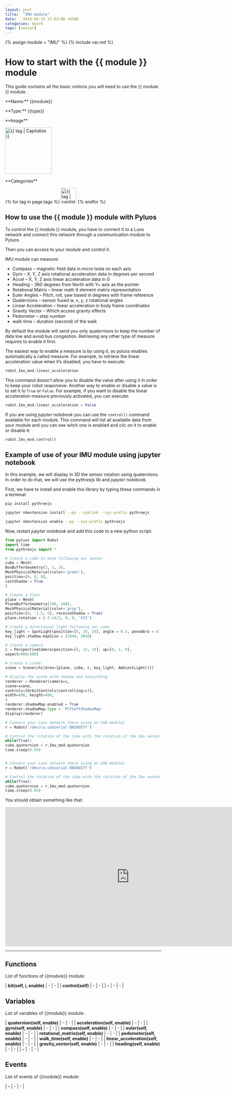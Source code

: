 ```yaml
---
layout: post
title:  "IMU module"
date:   2019-03-15 17:53:00 +0100
categories: board
tags: [sensor]
---
```

{% assign module = "IMU" %}
{% include var.md %}

# How to start with the {{ module }} module

This guide contains all the basic notions you will need to use the {{ module }} module.

<div class="sheet" markdown="1">
<p class="sheet-title" markdown="1">**Name:** {{module}}</p>
<p class="sheet-title" markdown="1">**Type:** {{type}}</p>
<p class="sheet-title" markdown="1">**Image**</p>
<p class="indent" markdown="1"><img height="150" src="/assets/img/{{ module | downcase }}-module.png" alt="{{ tag | Capitalize }}"></p>
<p class="sheet-title" markdown="1">**Categories**</p>
<p class="indent" markdown="1">
{% for tag in page.tags %}
  <a href="{{ "/" | absolute_url }}tags.html"><img height="50" src="/assets/img/sticker-{{ tag }}.png" alt="{{ tag | capitalize }}"></a>
{% endfor %}
</p>
</div>

## How to use the {{ module }} module with Pyluos
To control the {{ module }} module, you have to connect it to a Luos network and connect this network through a communication module to Pyluos.

Then you can access to your module and control it.

IMU module can measure:

* Compass – magnetic field data in micro tesla on each axis
* Gyro – X, Y, Z axis rotational acceleration data in degrees per second
* Accel – X, Y, Z axis linear acceleration data in G
* Heading – 360 degrees from North with Y+ axis as the pointer
* Rotational Matrix – linear math 9 element matrix representation
* Euler Angles – Pitch, roll, yaw based in degrees with frame reference
* Quaternions – sensor fused w, x, y, z rotational angles
* Linear Acceleration – linear acceleration in body frame coordinates
* Gravity Vector – Which access gravity effects
* Pedometer – step number
* walk time – duration (second) of the walk

By default the module will send you only quaternions to keep the number of data low and avoid bus congestion. Retrieving any other type of measure requires to enable it first.

The easiest way to enable a measure is by using it, as pyluos enables automatically a called measure. For example, to retrieve the linear acceleration value when it’s disabled, you have to execute:

```python
robot.Imu_mod.linear_acceleration
```

This command doesn’t allow you to disable the value after using it in order to keep your robot responsive. Another way to enable or disable a value is to set it to `True` or `False`. For example, if you want to disable the linear acceleration measure previously activated, you can execute:

```python
robot.Imu_mod.linear_acceleration = False
```

If you are using *jupyter notebook* you can use the `control()` command available for each module. This command will list all available data from your module and you can see witch one is enabled and clic on it to enable or disable it:

```python
robot.Imu_mod.control()
```

## Example of use of your IMU module using jupyter notebook

In this example, we will display in 3D the sensor rotation using quaternions. In order to do that, we will use the *pythreejs* lib and *jupyter notebook*.

First, we have to install and enable this library by typing these commands in a terminal:

```bash
pip install pythreejs

jupyter nbextension install --py --symlink --sys-prefix pythreejs

jupyter nbextension enable --py --sys-prefix pythreejs
```

Now, restart *jupyter notebook* and add this code to a new python script:

```python
from pyluos import Robot
import time
from pythreejs import *

# Create a cube to move following our sensor
cube = Mesh(
BoxBufferGeometry(3, 3, 3),
MeshPhysicalMaterial(color='green'),
position=[0, 0, 0],
castShadow = True
)

# Create a floor
plane = Mesh(
PlaneBufferGeometry(100, 100),
MeshPhysicalMaterial(color='gray'),
position=[0, -1.5, 0], receiveShadow = True)
plane.rotation = (-3.14/2, 0, 0, 'XYZ')

# Create a directional light following our cube
key_light = SpotLight(position=[0, 10, 10], angle = 0.3, penumbra = 0.1, target = cube, castShadow = True)
key_light.shadow.mapSize = (2048, 2048)

# Create a camera
c = PerspectiveCamera(position=[4, 12, 10], up=[0, 1, 0],
aspect=800/400)

# Create a scene
scene = Scene(children=[plane, cube, c, key_light, AmbientLight()])

# Display the scene with shadow and everything.
renderer = Renderer(camera=c,
scene=scene,
controls=[OrbitControls(controlling=c)],
width=800, height=400,
)
renderer.shadowMap.enabled = True
renderer.shadowMap.type = 'PCFSoftShadowMap'
display(renderer)

# Connect your Luos network (here using an USB module)
r = Robot('/dev/cu.usbserial-DN38OIYT')

# Control the rotation of the cube with the rotation of the Imu sensor
while(True):
cube.quaternion = r.Imu_mod.quaternion
time.sleep(0.05)


# Connect your Luos network (here using an USB module)
r = Robot('/dev/cu.usbserial-DN38OIYT')

# Control the rotation of the cube with the rotation of the Imu sensor
while(True):
cube.quaternion = r.Imu_mod.quaternion
time.sleep(0.05)
```

You should obtain something like that:

<iframe width="800" height="450" src="https://www.youtube.com/embed/eTRd8a0ABMM?feature=oembed" frameborder="0" allow="accelerometer; autoplay; encrypted-media; gyroscope; picture-in-picture" allowfullscreen></iframe>

----

## Functions
List of functions of {{module}} module:

| **bit(self, i, enable)** | - | - |
| **control(self)** | - | - |
| **-** | - | - |

## Variables
List of variables of {{module}} module:

| **quaternion(self, enable)** | - | - |
| **acceleration(self, enable)** | - | - |
| **gyro(self, enable)** | - | - |
| **compass(self, enable)** | - | - |
| **euler(self, enable)** | - | - |
| **rotational_matrix(self, enable)** | - | - |
| **pedometer(self, enable)** | - | - |
| **walk_time(self, enable)** | - | - |
| **linear_acceleration(self, enable)** | - | - |
| **gravity_vector(self, enable)** | - | - |
| **heading(self, enable)** | - | - |
| **-** | - | - |

## Events
List of events of {{module}} module:

| **-** | - | - |

